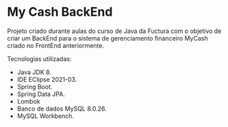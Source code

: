 # My Cash BackEnd

Projeto criado durante aulas do curso de Java da Fuctura com o objetivo de criar um BackEnd para o sistema de gerenciamento financeiro MyCash criado no FrontEnd anteriormente.

Tecnologias utilizadas:
- Java JDK 8.
- IDE EClipse 2021-03.
- Spring Boot.
- Spring Data JPA.
- Lombok
- Banco de dados MySQL 8.0.26.
- MySQL Workbench.
